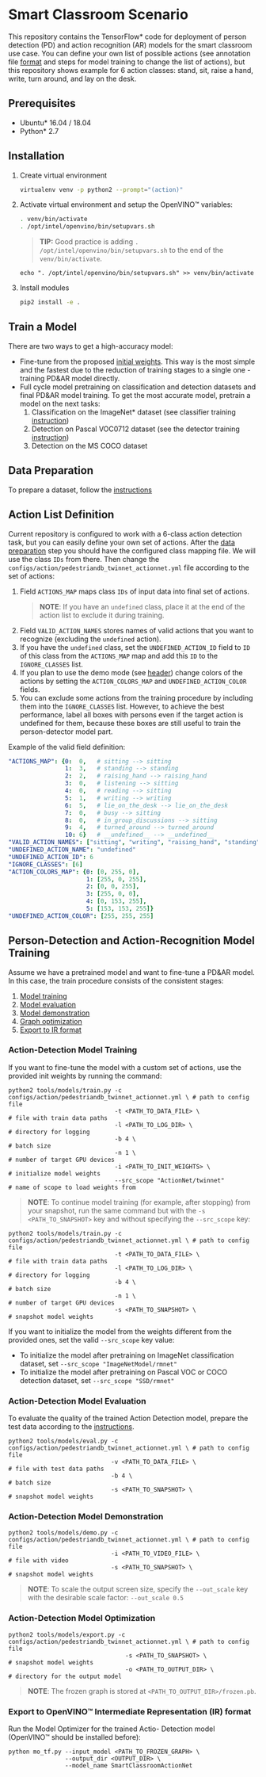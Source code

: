# Smart Classroom Scenario

This repository contains the TensorFlow\* code for deployment of person detection (PD) and action recognition (AR) models for the smart classroom use case. You can define your own list of possible actions (see annotation file [format](./README_DATA.md) and steps for model training to change the list of actions), but this repository shows example for 6 action classes: stand, sit, raise a hand, write, turn around, and lay on the desk.

## Prerequisites

- Ubuntu\* 16.04 / 18.04
- Python\* 2.7

## Installation

 1. Create virtual environment
    ```bash
    virtualenv venv -p python2 --prompt="(action)"
    ```

 2. Activate virtual environment and setup the OpenVINO™ variables:
    ```bash
    . venv/bin/activate
    . /opt/intel/openvino/bin/setupvars.sh
    ```
    > **TIP:** Good practice is adding `. /opt/intel/openvino/bin/setupvars.sh` to the end of the `venv/bin/activate`.
    ```
    echo ". /opt/intel/openvino/bin/setupvars.sh" >> venv/bin/activate
    ```

 3. Install modules
    ```bash
    pip2 install -e .
    ```

## Train a Model

There are two ways to get a high-accuracy model:
 - Fine-tune from the proposed [initial weights](https://download.01.org/opencv/openvino_training_extensions/models/action_detection/person-detection-action-recognition-0006.tar.gz). This way is the most simple and the fastest due to the reduction of training stages to a single one - training PD&AR model directly.
 - Full cycle model pretraining on classification and detection datasets and final PD&AR model training. To get the most accurate model, pretrain a model on the next tasks:
   1. Classification on the ImageNet\* dataset (see classifier training [instruction](./README_CLASSIFIER.md))
   2. Detection on Pascal VOC0712 dataset (see the detector training [instruction](./README_DETECTOR.md))
   3. Detection on the MS COCO dataset

## Data Preparation

To prepare a dataset, follow the [instructions](./README_DATA.md)

## Action List Definition

Current repository is configured to work with a 6-class action detection task, but you can easily define your own set of actions. After the [data preparation](#data-preparation) step you should have the configured class mapping file. We will use the class `IDs` from there. Then change the `configs/action/pedestriandb_twinnet_actionnet.yml` file according to the set of actions:
 1. Field `ACTIONS_MAP` maps class `IDs` of input data into final set of actions.
    > **NOTE**: If you have an `undefined` class, place it at the end of the action list to exclude it during training.
 2. Field `VALID_ACTION_NAMES` stores names of valid actions that you want to recognize (excluding the `undefined` action).
 4. If you have the `undefined` class, set the `UNDEFINED_ACTION_ID` field to `ID` of this class from the `ACTIONS_MAP` map and add this `ID` to the `IGNORE_CLASSES` list.
 4. If you plan to use the demo mode (see [header](#action-detection-model-demostration)) change colors of the actions by setting the `ACTION_COLORS_MAP` and `UNDEFINED_ACTION_COLOR` fields.
 5. You can exclude some actions from the training procedure by including them into the `IGNORE_CLASSES` list. However, to achieve the best performance, label all boxes with persons even if the target action is undefined for them, because these boxes are still useful to train the person-detector model part.

Example of the valid field definition:
```yaml
"ACTIONS_MAP": {0:  0,   # sitting --> sitting
                1:  3,   # standing --> standing
                2:  2,   # raising_hand --> raising_hand
                3:  0,   # listening --> sitting
                4:  0,   # reading --> sitting
                5:  1,   # writing --> writing
                6:  5,   # lie_on_the_desk --> lie_on_the_desk
                7:  0,   # busy --> sitting
                8:  0,   # in_group_discussions --> sitting
                9:  4,   # turned_around --> turned_around
                10: 6}   # __undefined__ --> __undefined__
"VALID_ACTION_NAMES": ["sitting", "writing", "raising_hand", "standing", "turned_around", "lie_on_the_desk"]
"UNDEFINED_ACTION_NAME": "undefined"
"UNDEFINED_ACTION_ID": 6
"IGNORE_CLASSES": [6]
"ACTION_COLORS_MAP": {0: [0, 255, 0],
                      1: [255, 0, 255],
                      2: [0, 0, 255],
                      3: [255, 0, 0],
                      4: [0, 153, 255],
                      5: [153, 153, 255]}
"UNDEFINED_ACTION_COLOR": [255, 255, 255]
```

## Person-Detection and Action-Recognition Model Training

Assume we have a pretrained model and want to fine-tune a PD&AR model. In this case, the train procedure consists of the consistent stages:
 1. [Model training](#action-detection-model-training)
 2. [Model evaluation](#action-detection-model-evaluation)
 3. [Model demonstration](#action-detection-model-demonstration)
 4. [Graph optimization](#action-detection-model-optimization)
 5. [Export to IR format](#export-to-ir-format)


### Action-Detection Model Training

If you want to fine-tune the model with a custom set of actions, use the provided init weights by running the command:
```Shell
python2 tools/models/train.py -c configs/action/pedestriandb_twinnet_actionnet.yml \ # path to config file
                              -t <PATH_TO_DATA_FILE> \                               # file with train data paths
                              -l <PATH_TO_LOG_DIR> \                                 # directory for logging
                              -b 4 \                                                 # batch size
                              -n 1 \                                                 # number of target GPU devices
                              -i <PATH_TO_INIT_WEIGHTS> \                            # initialize model weights
                              --src_scope "ActionNet/twinnet"                        # name of scope to load weights from
```

> **NOTE**: To continue model training (for example, after stopping) from your snapshot, run the same command but with the `-s <PATH_TO_SNAPSHOT>` key and without specifying the `--src_scope` key:
```Shell
python2 tools/models/train.py -c configs/action/pedestriandb_twinnet_actionnet.yml \ # path to config file
                              -t <PATH_TO_DATA_FILE> \                               # file with train data paths
                              -l <PATH_TO_LOG_DIR> \                                 # directory for logging
                              -b 4 \                                                 # batch size
                              -n 1 \                                                 # number of target GPU devices
                              -s <PATH_TO_SNAPSHOT> \                                # snapshot model weights
```

If you want to initialize the model from the weights different from the provided ones, set the valid `--src_scope` key value:
 - To initialize the model after pretraining on ImageNet classification dataset, set `--src_scope "ImageNetModel/rmnet"`
 - To initialize the model after pretraining on Pascal VOC or COCO detection dataset, set `--src_scope "SSD/rmnet"`

### Action-Detection Model Evaluation

To evaluate the quality of the trained Action Detection model, prepare the test data according to the [instructions](./README_DATA.md).

```Shell
python2 tools/models/eval.py -c configs/action/pedestriandb_twinnet_actionnet.yml \ # path to config file
                             -v <PATH_TO_DATA_FILE> \                               # file with test data paths
                             -b 4 \                                                 # batch size
                             -s <PATH_TO_SNAPSHOT> \                                # snapshot model weights
```


### Action-Detection Model Demonstration

```Shell
python2 tools/models/demo.py -c configs/action/pedestriandb_twinnet_actionnet.yml \ # path to config file
                             -i <PATH_TO_VIDEO_FILE> \                              # file with video
                             -s <PATH_TO_SNAPSHOT> \                                # snapshot model weights
```

>**NOTE**: To scale the output screen size, specify the `--out_scale` key with the desirable scale factor: `--out_scale 0.5`

### Action-Detection Model Optimization

```Shell
python2 tools/models/export.py -c configs/action/pedestriandb_twinnet_actionnet.yml \ # path to config file
                                 -s <PATH_TO_SNAPSHOT> \                                # snapshot model weights
                                 -o <PATH_TO_OUTPUT_DIR> \                              # directory for the output model
```

>**NOTE**: The frozen graph is stored at `<PATH_TO_OUTPUT_DIR>/frozen.pb`.

### Export to OpenVINO™ Intermediate Representation (IR) format

Run the Model Optimizer for the trained Actio- Detection model (OpenVINO™ should be installed before):
```Shell
python mo_tf.py --input_model <PATH_TO_FROZEN_GRAPH> \
                --output_dir <OUTPUT_DIR> \
                --model_name SmartClassroomActionNet
```
